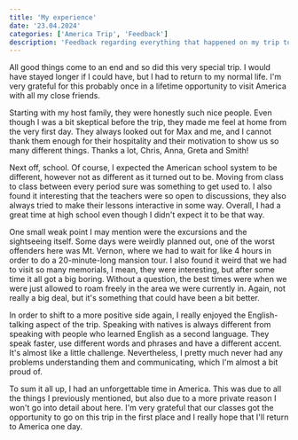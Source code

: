 ```yaml
---
title: 'My experience'
date: '23.04.2024'
categories: ['America Trip', 'Feedback']
description: 'Feedback regarding everything that happened on my trip to America.'
---
```


All good things come to an end and so did this very special trip. I would have stayed longer if I
could have, but I had to return to my normal life. I'm very grateful for this probably once in a
lifetime opportunity to visit America with all my close friends.

Starting with my host family, they were honestly such nice people. Even though I was a bit skeptical
before the trip, they made me feel at home from the very first day. They always looked out for Max
and me, and I cannot thank them enough for their hospitality and their motivation to show us so many
different things. Thanks a lot, Chris, Anna, Greta and Smith!

Next off, school. Of course, I expected the American school system to be different, however not
as different as it turned out to be. Moving from class to class between every period sure was
something to get used to. I also found it interesting that the teachers were so open to discussions,
they also always tried to make their lessons interactive in some way. Overall, I had a great time at
high school even though I didn't expect it to be that way.

One small weak point I may mention were the excursions and the sightseeing itself. Some days were
weirdly planned out, one of the worst offenders here was Mt. Vernon, where we had to wait for like 4
hours in order to do a 20-minute-long mansion tour. I also found it weird that we had to visit so
many memorials, I mean, they were interesting, but after some time it all got a big boring. Without
a question, the best times were when we were just allowed to roam freely in the area we were
currently in. Again, not really a big deal, but it's something that could have been a bit better.

In order to shift to a more positive side again, I really enjoyed the English-talking aspect of the
trip. Speaking with natives is always different from speaking with people who learned English as a
second language. They speak faster, use different words and phrases and have a different accent.
It's almost like a little challenge. Nevertheless, I pretty much never had any problems
understanding them and communicating, which I'm almost a bit proud of.

To sum it all up, I had an unforgettable time in America. This was due to all the things I
previously mentioned, but also due to a more private reason I won't go into detail about here. I'm
very grateful that our classes got the opportunity to go on this trip in the first place and I
really hope that I'll return to America one day.
